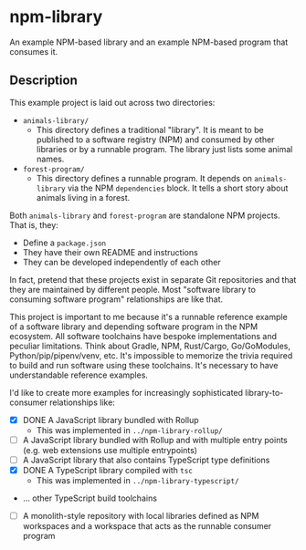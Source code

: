 # npm-library

An example NPM-based library and an example NPM-based program that consumes it.

## Description

This example project is laid out across two directories:

* `animals-library/`
  * This directory defines a traditional "library". It is meant to be published to a software registry (NPM) and consumed
    by other libraries or by a runnable program. The library just lists some animal names. 
* `forest-program/`
  * This directory defines a runnable program. It depends on `animals-library` via the NPM `dependencies` block. It
    tells a short story about animals living in a forest.

Both `animals-library` and `forest-program` are standalone NPM projects. That is, they:

* Define a `package.json`
* They have their own README and instructions
* They can be developed independently of each other

In fact, pretend that these projects exist in separate Git repositories and that they are maintained by different people.
Most "software library to consuming software program" relationships are like that.

This project is important to me because it's a runnable reference example of a software library and depending software
program in the NPM ecosystem. All software toolchains have bespoke implementations and peculiar limitations. Think about
Gradle, NPM, Rust/Cargo, Go/GoModules, Python/pip/pipenv/venv, etc. It's impossible to memorize the trivia required to
build and run software using these toolchains. It's necessary to have understandable reference examples.

I'd like to create more examples for increasingly sophisticated library-to-consumer relationships like:

* [x] DONE A JavaScript library bundled with Rollup
  * This was implemented in `../npm-library-rollup/` 
* [ ] A JavaScript library bundled with Rollup and with multiple entry points (e.g. web extensions use multiple entrypoints)
* [ ] A JavaScript library that also contains TypeScript type definitions
* [x] DONE A TypeScript library compiled with `tsc`
  * This was implemented in `../npm-library-typescript/`
* ... other TypeScript build toolchains
* [ ] A monolith-style repository with local libraries defined as NPM workspaces and a workspace that acts as the runnable
  consumer program
